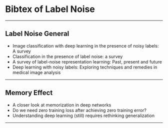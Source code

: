 # Bibtex of Label Noise
***
## Label Noise General
+ Image classification with deep learning in the presence of noisy labels: A survey
+ Classification in the presence of label noise: a survey
+ A survey of label-noise representation learning: Past, present and future
+ Deep learning with noisy labels: Exploring techniques and remedies in medical image analysis
***
## Memory Effect
+ A closer look at memorization in deep networks
+ Do we need zero training loss after achieving zero training error?
+ Understanding deep learning (still) requires rethinking generalization
***
